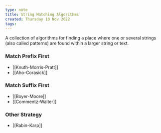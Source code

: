 ```yaml
---
type: note
title: String Matching Algorithms
created: Thursday 10 Nov 2022
tags: 
---
```

A collection of algorithms for finding a place where one or several strings (also called patterns) are found within a larger string or text.

### Match Prefix First
- [[Knuth-Morris-Pratt]]
- [[Aho-Corasick]]
### Match Suffix First
- [[Boyer-Moore]]
- [[Commentz-Walter]]
### Other Strategy
- [[Rabin-Karp]]
